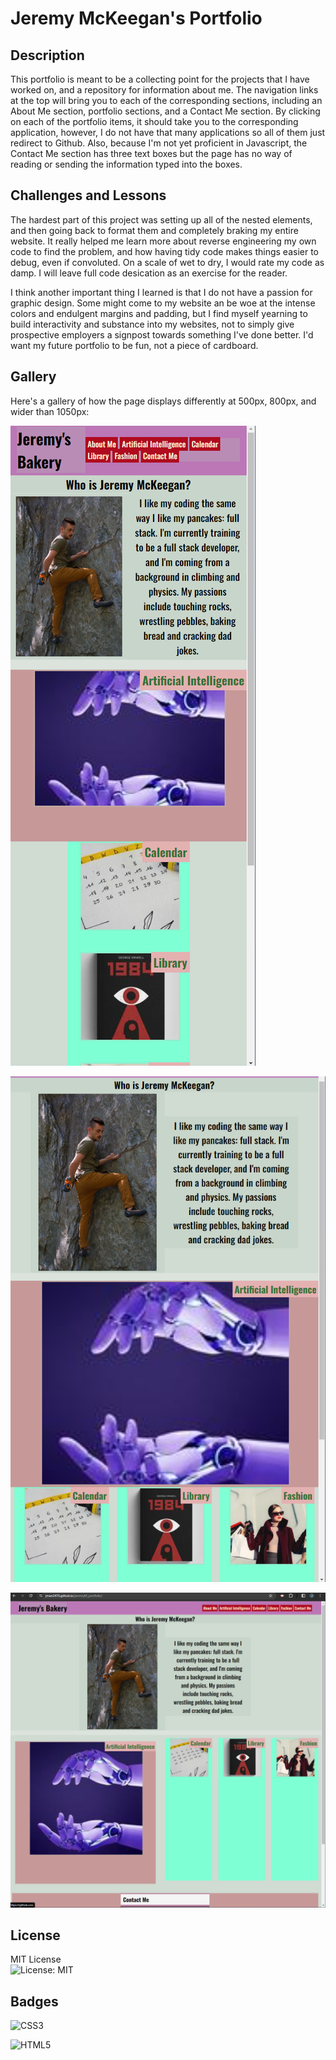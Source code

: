 # Jeremy McKeegan's Portfolio

## Description

This portfolio is meant to be a collecting point for the projects that I have worked on, and a repository for information about me. The navigation links at the top will bring you to each of the corresponding sections, including an About Me section, portfolio sections, and a Contact Me section. By clicking on each of the portfolio items, it should take you to the corresponding application, however, I do not have that many applications so all of them just redirect to Github. Also, because I'm not yet proficient in Javascript, the Contact Me section has three text boxes but the page has no way of reading or sending the information typed into the boxes.

## Challenges and Lessons

The hardest part of this project was setting up all of the nested elements, and then going back to format them and completely braking my entire website. It really helped me learn more about reverse engineering my own code to find the problem, and how having tidy code makes things easier to debug, even if convoluted. On a scale of wet to dry, I would rate my code as damp. I will leave full code desication as an exercise for the reader.

I think another important thing I learned is that I do not have a passion for graphic design. Some might come to my website an be woe at the intense colors and endulgent margins and padding, but I find myself yearning to build interactivity and substance into my websites, not to simply give prospective employers a signpost towards something I've done better. I'd want my future portfolio to be fun, not a piece of cardboard.

## Gallery

Here's a gallery of how the page displays differently at 500px, 800px, and wider than 1050px:

![500px width](./assets/images/scrnshot500.png)

![800px width](./assets/images/scrnshot800.png)

![Big width](./assets/images/scrnshotbig.png)


## License

MIT License     
![License: MIT](https://img.shields.io/badge/License-MIT-yellow.svg)

## Badges

![CSS3](https://img.shields.io/badge/css3-%231572B6.svg?style=for-the-badge&logo=css3&logoColor=white)

![HTML5](https://img.shields.io/badge/html5-%23E34F26.svg?style=for-the-badge&logo=html5&logoColor=white)

